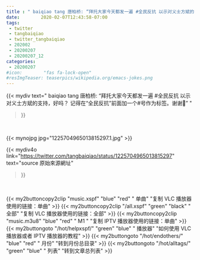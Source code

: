 ```yaml
---
title : " baiqiao tang 唐柏桥: “拜托大家今天都发一遍 #全民反抗 以示对义士方斌的支持，好吗？&#10;记得在“全民反抗”前面加一个#号作为标签。谢谢🙏”  "
date:        2020-02-07T12:43:58-07:00
tags:
 - twitter
 - tangbaiqiao
 - twitter_tangbaiqiao
 - 202002
 - 20200207
 - 20200207_12
categories:
 - 20200207
#icon:        "fas fa-lock-open"
#resImgTeaser: teaserpics/wikipedia.org/emacs-jokes.png
---
```


{{< mydiv text=" baiqiao tang 唐柏桥: “拜托大家今天都发一遍 #全民反抗 以示对义士方斌的支持，好吗？&#10;记得在“全民反抗”前面加一个#号作为标签。谢谢🙏”  "
>}}
<br>


 {{< mynojpg jpg="1225704965013815297.1.jpg" >}}<br> 



{{< mydiv4o link="https://twitter.com/tangbaiqiao/status/1225704965013815297"
text="source 原始來源網址"
>}}


<br>





{{< my2buttoncopy2clip "music.xspf"        "blue"   "red"    " 单曲"  "复制 VLC 播放器使用的链接：单曲" >}} {{< my2buttoncopy2clip "/all.xspf"         "green"  "black"  " 全部"  "复制 VLC 播放器使用的链接：全部" >}} {{< my2buttoncopy2clip "music.m3u8"        "blue"   "red"    " M1 "    "复制 IPTV 播放器使用的链接：单曲" >}} {{< my2buttongoto      "/hot/helpxspf/"    "green"  "blue"   " 播放器" "如何使用 VLC 播放器或者 IPTV 播放器的教程" >}} {{< my2buttongoto      "/hot/endothers/"   "blue"   "red"    " 月份"   "转到月份总目录" >}} {{< my2buttongoto      "/hot/alltags/"     "green"  "blue"   " 列表"   "转到文章总列表" >}} 
